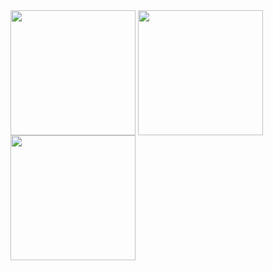 <img height=200 align="center" src="https://readme-typing-svg.demolab.com/?lines=Hi+there,+I'm+Muhammad Syiarul Amrullah;System+Development+Staff](https://readme-typing-svg.demolab.com?font=Fira+Code&pause=1000&color=F7D078&background=77FF3A00&center=true&vCenter=true&random=false&width=440&lines=Welcome+to+my+professional+profile😄;I+am+Muhammad+Syiarul+Amrullah" />

<a href="https://github.com/muhammadarl/github-readme-stats">
  <img height=200 align="center" src="https://github-readme-stats.vercel.app/api?username=muhammadarl&card_width=300" />
</a>
<a href="https://github.com/muhammadarl/convoychat">
  <img height=200 align="center" src="https://github-readme-stats.vercel.app/api/top-langs?username=muhammadarl&layout=compact&langs_count=8&card_width=500" />
</a>


